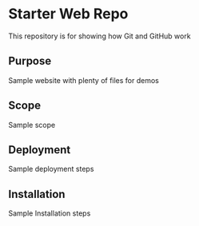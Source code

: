 # Starter Web Repo

This repository is for showing how Git and GitHub work

## Purpose

Sample website with plenty of files for demos

## Scope
Sample scope

## Deployment
Sample deployment steps


## Installation

Sample Installation steps
